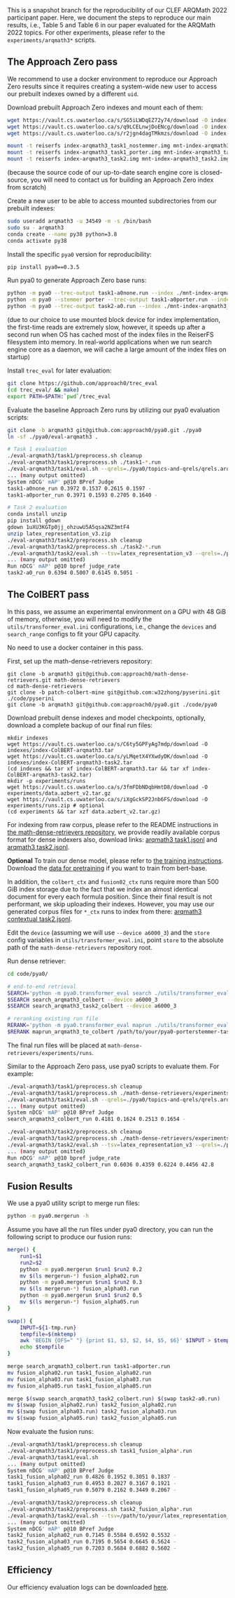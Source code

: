 This is a snapshot branch for the reproducibility of our CLEF ARQMath 2022 participant paper.
Here, we document the steps to reproduce our main results, i.e., Table 5 and Table 6 in our paper evaluated for the ARQMath 2022 topics.
For other experiments, please refer to the `experiments/arqmath3*` scripts.

## The Approach Zero pass
We recommend to use a docker environment to reproduce our Approach Zero results since it requires creating a system-wide new user to access our prebuilt indexes owned by a different `uid`.

Download prebuilt Approach Zero indexes and mount each of them:
```sh
wget https://vault.cs.uwaterloo.ca/s/SG5iLWDqEZ72y74/download -O index-arqmath3_task1_nostemmer.img
wget https://vault.cs.uwaterloo.ca/s/q9LCELnwjDoENcg/download -O index-arqmath3_task1_porter.img
wget https://vault.cs.uwaterloo.ca/s/r2jgn4dagTMkmzs/download -O index-arqmath3_task2.img

mount -t reiserfs index-arqmath3_task1_nostemmer.img mnt-index-arqmath3_task1_nostemmer.img
mount -t reiserfs index-arqmath3_task1_porter.img mnt-index-arqmath3_task1_porter.img
mount -t reiserfs index-arqmath3_task2.img mnt-index-arqmath3_task2.img
```
(because the source code of our up-to-date search engine core is closed-source,
you will need to contact us for building an Approach Zero index from scratch)

Create a new user to be able to access mounted subdirectories from our prebuilt indexes:
```sh
sudo useradd arqmath3 -u 34549 -m -s /bin/bash
sudo su - arqmath3
conda create --name py38 python=3.8
conda activate py38
```

Install the specific `pya0` version for reproducibility:
```sh
pip install pya0==0.3.5
```

Run pya0 to generate Approach Zero base runs:
```sh
python -m pya0 --trec-output task1-a0none.run --index ./mnt-index-arqmath3_task1_nostemmer.img/ --collection arqmath-2022-task1-manual
python -m pya0 --stemmer porter --trec-output task1-a0porter.run --index ./mnt-index-arqmath3_task1_porter.img/ --collection arqmath-2022-task1-manual
python -m pya0 --trec-output task2-a0.run --index ./mnt-index-arqmath3_task2.img/ --collection arqmath-2022-task2-refined
```
(due to our choice to use mounted block device for index implementation, the first-time reads are extremely slow, however, it speeds up after a second run when OS has cached most of the index files in the ReiserFS filesystem into memory. In real-world applications when we run search engine core as a daemon, we will cache a large amount of the index files on startup)

Install `trec_eval` for later evaluation:
```sh
git clone https://github.com/approach0/trec_eval
(cd trec_eval/ && make)
export PATH=$PATH:`pwd`/trec_eval
```

Evaluate the baseline Approach Zero runs by utilizing our pya0 evaluation scripts:
```sh
git clone -b arqmath3 git@github.com:approach0/pya0.git ./pya0
ln -sf ./pya0/eval-arqmath3 .

# Task 1 evaluation
./eval-arqmath3/task1/preprocess.sh cleanup
./eval-arqmath3/task1/preprocess.sh ./task1-*.run
./eval-arqmath3/task1/eval.sh --qrels=./pya0/topics-and-qrels/qrels.arqmath-2022-task1-official.txt
... (many output omitted)
System nDCG' mAP' p@10 BPref Judge
task1-a0none_run 0.3972 0.1537 0.2615 0.1597 -
task1-a0porter_run 0.3971 0.1593 0.2705 0.1640 -

# Task 2 evaluation
conda install unzip
pip install gdown
gdown 1uXU3KGTp0jj_ohzuwU5A5qsa2NZ3mtF4
unzip latex_representation_v3.zip
./eval-arqmath3/task2/preprocess.sh cleanup
./eval-arqmath3/task2/preprocess.sh ./task2-*.run
./eval-arqmath3/task2/eval.sh --tsv=latex_representation_v3 --qrels=./pya0/topics-and-qrels/qrels.arqmath-2022-task2-official.v3.txt
... (many output omitted)
Run nDCG' mAP' p@10 bpref judge_rate
task2-a0_run 0.6394 0.5007 0.6145 0.5051 -
```

## The ColBERT pass
In this pass, we assume an experimental environment on a GPU with 48 GiB of memory,
otherwise, you will need to modify the `utils/transformer_eval.ini` configurations,
i.e., change the `devices` and `search_range` configs to fit your GPU capacity.

No need to use a docker container in this pass.

First, set up the math-dense-retrievers repository:
```
git clone -b arqmath3 git@github.com:approach0/math-dense-retrievers.git math-dense-retrievers
cd math-dense-retrievers
git clone -b patch-colbert-mine git@github.com:w32zhong/pyserini.git ./code/pyserini
git clone -b arqmath3 git@github.com:approach0/pya0.git ./code/pya0
```

Download prebuilt dense indexes and model checkpoints, optionally, download a complete backup of our final run files:
```
mkdir indexes
wget https://vault.cs.uwaterloo.ca/s/C6ty5GPFyAg7mdp/download -O indexes/index-ColBERT-arqmath3.tar
wget https://vault.cs.uwaterloo.ca/s/yLMqetX4YXwdyDK/download -O indexes/index-ColBERT-arqmath3-task2.tar
(cd indexes && tar xf index-ColBERT-arqmath3.tar && tar xf index-ColBERT-arqmath3-task2.tar)
mkdir -p experiments/runs
wget https://vault.cs.uwaterloo.ca/s/3fmFDbNDqbHmtD8/download -O experiments/data.azbert_v2.tar.gz
wget https://vault.cs.uwaterloo.ca/s/iXgGckSP2Jnb6FS/download -O experiments/runs.zip # optional
(cd experiments && tar xzf data.azbert_v2.tar.gz)
```

For indexing from raw corpus, please refer to the README instructions in
[the math-dense-retrievers repository](https://github.com/approach0/math-dense-retrievers/tree/arqmath3),
we provide readily available corpus format for dense indexers also, download links:
[arqmath3 task1.jsonl](https://vault.cs.uwaterloo.ca/s/jbroF9gdN6Dkc6E) and
[arqmath3 task2.jsonl](https://vault.cs.uwaterloo.ca/s/EwoX7HqnBsRpfYB).

**Optional** To train our dense model,
please refer to [the training instructions](https://github.com/approach0/math-dense-retrievers/tree/arqmath3#training).
Download the [data for pretraining](https://vault.cs.uwaterloo.ca/s/Ce6aTdC3AsGEXj9) if you want to train from bert-base.

In addition, the `colbert_ctx` and `fusion02_ctx` runs require more than 500 GiB index storage due to the
fact that we index an almost identical document for every each formula position. Since their final result
is not performant, we skip uploading their indexes.
However, you may use our generated corpus files for `*_ctx` runs to index from there:
[arqmath3 contextual task2.jsonl](https://vault.cs.uwaterloo.ca/s/rTYYLYqpbGw8YZX).

Edit the `device` (assuming we will use `--device a6000_3`) and the `store` config variables
in `utils/transformer_eval.ini`, point `store` to the absolute path of the `math-dense-retrievers` repository root.

Run dense retriever:
```sh
cd code/pya0/

# end-to-end retrieval
SEARCH='python -m pya0.transformer_eval search ./utils/transformer_eval.ini'
$SEARCH search_arqmath3_colbert --device a6000_3
$SEARCH search_arqmath3_task2_colbert --device a6000_3

# reranking existing run file
RERANK='python -m pya0.transformer_eval maprun ./utils/transformer_eval.ini'
$RERANK maprun_arqmath3_to_colbert /path/to/your/pya0-porterstemmer-task1.run --device a6000_3
```

The final run files will be placed at `math-dense-retrievers/experiments/runs`.

Similar to the Approach Zero pass, use pya0 scripts to evaluate them. For example:
```sh
./eval-arqmath3/task1/preprocess.sh cleanup
./eval-arqmath3/task1/preprocess.sh ./math-dense-retrievers/experiments/runs/search_arqmath3_colbert.run
./eval-arqmath3/task1/eval.sh --qrels=./pya0/topics-and-qrels/qrels.arqmath-2022-task1-official.txt
... (many output omitted)
System nDCG' mAP' p@10 BPref Judge
search_arqmath3_colbert_run 0.4181 0.1624 0.2513 0.1654 -

./eval-arqmath3/task2/preprocess.sh cleanup
./eval-arqmath3/task2/preprocess.sh ./math-dense-retrievers/experiments/runs/search_arqmath3_task2_colbert.run
./eval-arqmath3/task2/eval.sh --tsv=latex_representation_v3 --qrels=./pya0/topics-and-qrels/qrels.arqmath-2022-task2-official.v3.txt
... (many output omitted)
Run nDCG' mAP' p@10 bpref judge_rate
search_arqmath3_task2_colbert_run 0.6036 0.4359 0.6224 0.4456 42.8
```

## Fusion Results
We use a pya0 utility script to merge run files:
```sh
python -m pya0.mergerun -h
```

Assume you have all the run files under pya0 directory,
you can run the following script to produce our fusion runs:
```sh
merge() {
    run1=$1
    run2=$2
    python -m pya0.mergerun $run1 $run2 0.2
    mv $(ls mergerun-*) fusion_alpha02.run
    python -m pya0.mergerun $run1 $run2 0.3
    mv $(ls mergerun-*) fusion_alpha03.run
    python -m pya0.mergerun $run1 $run2 0.5
    mv $(ls mergerun-*) fusion_alpha05.run
}

swap() {
    INPUT=${1-tmp.run}
    tempfile=$(mktemp)
    awk 'BEGIN {OFS=" "} {print $1, $3, $2, $4, $5, $6}' $INPUT > $tempfile
    echo $tempfile
}

merge search_arqmath3_colbert.run task1-a0porter.run
mv fusion_alpha02.run task1_fusion_alpha02.run
mv fusion_alpha03.run task1_fusion_alpha03.run
mv fusion_alpha05.run task1_fusion_alpha05.run

merge $(swap search_arqmath3_task2_colbert.run) $(swap task2-a0.run)
mv $(swap fusion_alpha02.run) task2_fusion_alpha02.run
mv $(swap fusion_alpha03.run) task2_fusion_alpha03.run
mv $(swap fusion_alpha05.run) task2_fusion_alpha05.run
```

Now evaluate the fusion runs:
```sh
./eval-arqmath3/task1/preprocess.sh cleanup
./eval-arqmath3/task1/preprocess.sh task1_fusion_alpha*.run
./eval-arqmath3/task1/eval.sh
... (many output omitted)
System nDCG' mAP' p@10 BPref Judge
task1_fusion_alpha02_run 0.4826 0.1952 0.3051 0.1837 -
task1_fusion_alpha03_run 0.4953 0.2027 0.3167 0.1921 -
task1_fusion_alpha05_run 0.5079 0.2162 0.3449 0.2067 -

./eval-arqmath3/task2/preprocess.sh cleanup
./eval-arqmath3/task2/preprocess.sh task2_fusion_alpha*.run
./eval-arqmath3/task2/eval.sh --tsv=/path/to/your/latex_representation_v3
... (many output omitted)
System nDCG' mAP' p@10 BPref Judge
task2_fusion_alpha02_run 0.7145 0.5584 0.6592 0.5532 -
task2_fusion_alpha03_run 0.7195 0.5654 0.6645 0.5624 -
task2_fusion_alpha05_run 0.7203 0.5684 0.6882 0.5602 -
```

## Efficiency
Our efficiency evaluation logs can be downloaded [here](https://vault.cs.uwaterloo.ca/s/4E826NiffTPxdxq).
